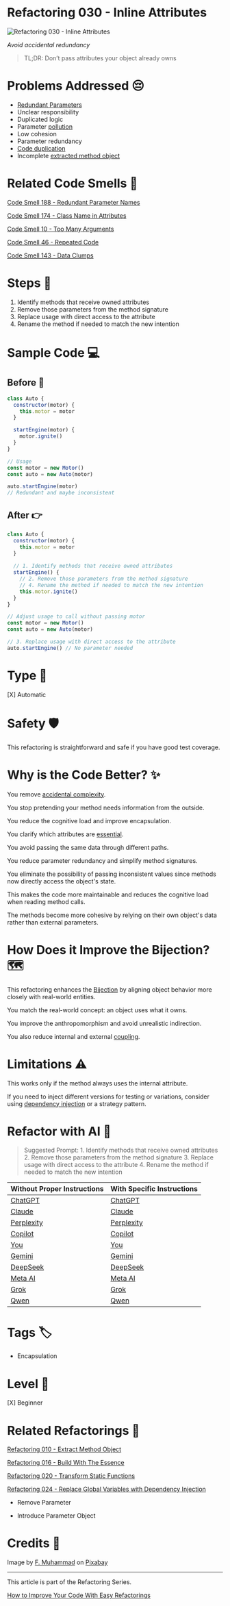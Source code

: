 # Refactoring 030 - Inline Attributes

![Refactoring 030 - Inline Attributes](Refactoring%20030%20-%20Inline%20Attributes.jpg)

*Avoid accidental redundancy*

> TL;DR: Don’t pass attributes your object already owns

# Problems Addressed 😔

- [Redundant Parameters](https://github.com/mcsee/Software-Design-Articles/tree/main/Articles/Code%20Smells/Code%20Smell%20188%20-%20Redundant%20Parameter%20Names/readme.md)
- Unclear responsibility
- Duplicated logic
- Parameter [pollution](https://github.com/mcsee/Software-Design-Articles/tree/main/Articles/Code%20Smells/Code%20Smell%2010%20-%20Too%20Many%20Arguments/readme.md)
- Low cohesion
- Parameter redundancy
- [Code duplication](https://github.com/mcsee/Software-Design-Articles/tree/main/Articles/Code%20Smells/Code%20Smell%2046%20-%20Repeated%20Code/readme.md)
- Incomplete [extracted method object](https://github.com/mcsee/Software-Design-Articles/tree/main/Articles/Refactorings/Refactoring%20010%20-%20Extract%20Method%20Object/readme.md)

# Related Code Smells 💨

[Code Smell 188 - Redundant Parameter Names](https://github.com/mcsee/Software-Design-Articles/tree/main/Articles/Code%20Smells/Code%20Smell%20188%20-%20Redundant%20Parameter%20Names/readme.md)

[Code Smell 174 - Class Name in Attributes](https://github.com/mcsee/Software-Design-Articles/tree/main/Articles/Code%20Smells/Code%20Smell%20174%20-%20Class%20Name%20in%20Attributes/readme.md)

[Code Smell 10 - Too Many Arguments](https://github.com/mcsee/Software-Design-Articles/tree/main/Articles/Code%20Smells/Code%20Smell%2010%20-%20Too%20Many%20Arguments/readme.md)

[Code Smell 46 - Repeated Code](https://github.com/mcsee/Software-Design-Articles/tree/main/Articles/Code%20Smells/Code%20Smell%2046%20-%20Repeated%20Code/readme.md)

[Code Smell 143 - Data Clumps](https://github.com/mcsee/Software-Design-Articles/tree/main/Articles/Code%20Smells/Code%20Smell%20143%20-%20Data%20Clumps/readme.md)

# Steps 👣

1. Identify methods that receive owned attributes
2. Remove those parameters from the method signature
3. Replace usage with direct access to the attribute
4. Rename the method if needed to match the new intention

# Sample Code 💻

## Before  🚨

<!-- [Gist Url](https://gist.github.com/mcsee/809c0549ca6d1fd122e47cceaf37432c) -->

```javascript
class Auto {
  constructor(motor) {
    this.motor = motor
  }

  startEngine(motor) {
    motor.ignite()
  }
}

// Usage
const motor = new Motor()
const auto = new Auto(motor)

auto.startEngine(motor)
// Redundant and maybe inconsistent
```

## After 👉

<!-- [Gist Url](https://gist.github.com/mcsee/a12f2af0e07a80086bf702e7736328fd) -->

```javascript
class Auto {
  constructor(motor) {
    this.motor = motor
  }
    
  // 1. Identify methods that receive owned attributes    
  startEngine() {
    // 2. Remove those parameters from the method signature  
    // 4. Rename the method if needed to match the new intention
    this.motor.ignite()
  }
}

// Adjust usage to call without passing motor
const motor = new Motor()
const auto = new Auto(motor)

// 3. Replace usage with direct access to the attribute  
auto.startEngine() // No parameter needed
```

# Type 📝

[X] Automatic

# Safety 🛡️

This refactoring is straightforward and safe if you have good test coverage.

# Why is the Code Better? ✨

You remove [accidental complexity](https://github.com/mcsee/Software-Design-Articles/tree/main/Articles/Theory/No%20Silver%20Bullet/readme.md).

You stop pretending your method needs information from the outside.

You reduce the cognitive load and improve encapsulation.

You clarify which attributes are [essential](maximilianocontieri.com/refactoring-016-build-with-the-essence).

You avoid passing the same data through different paths.

You reduce parameter redundancy and simplify method signatures.

You eliminate the possibility of passing inconsistent values since methods now directly access the object's state.

This makes the code more maintainable and reduces the cognitive load when reading method calls.

The methods become more cohesive by relying on their own object's data rather than external parameters.

# How Does it Improve the Bijection? 🗺️

This refactoring enhances the [Bijection](https://github.com/mcsee/Software-Design-Articles/tree/main/Articles/Theory/The%20One%20and%20Only%20Software%20Design%20Principle/readme.md) by aligning object behavior more closely with real-world entities.

You match the real-world concept: an object uses what it owns.

You improve the anthropomorphism and avoid unrealistic indirection.

You also reduce internal and external [coupling](https://github.com/mcsee/Software-Design-Articles/tree/main/Articles/Theory/Coupling%20-%20The%20one%20and%20only%20software%20design%20problem/readme.md).

# Limitations ⚠️

This works only if the method always uses the internal attribute.

If you need to inject different versions for testing or variations, consider using [dependency injection](https://github.com/mcsee/Software-Design-Articles/tree/main/Articles/Refactorings/Refactoring%20024%20-%20Replace%20Global%20Variables%20with%20Dependency%20Injection/readme.md) or a strategy pattern.

# Refactor with AI 🤖

> Suggested Prompt: 1. Identify methods that receive owned attributes 2. Remove those parameters from the method signature 3. Replace usage with direct access to the attribute 4. Rename the method if needed to match the new intention 

| Without Proper Instructions    | With Specific Instructions |
| -------- | ------- |
| [ChatGPT](https://chat.openai.com/?q=Correct+and+explain+this+code%3A+%60%60%60javascript%0D%0Aclass+Auto+%7B%0D%0A++constructor%28motor%29+%7B%0D%0A++++this.motor+%3D+motor%0D%0A++%7D%0D%0A%0D%0A++startEngine%28motor%29+%7B%0D%0A++++motor.ignite%28%29%0D%0A++%7D%0D%0A%7D%0D%0A%0D%0A%2F%2F+Usage%0D%0Aconst+motor+%3D+new+Motor%28%29%0D%0Aconst+auto+%3D+new+Auto%28motor%29%0D%0A%0D%0Aauto.startEngine%28motor%29%0D%0A%2F%2F+Redundant+and+maybe+inconsistent%0D%0A%60%60%60) | [ChatGPT](https://chat.openai.com/?q=1.+Identify+methods+that+receive+owned+attributes+2.+Remove+those+parameters+from+the+method+signature+3.+Replace+usage+with+direct+access+to+the+attribute+4.+Rename+the+method+if+needed+to+match+the+new+intention+%3A+%60%60%60javascript%0D%0Aclass+Auto+%7B%0D%0A++constructor%28motor%29+%7B%0D%0A++++this.motor+%3D+motor%0D%0A++%7D%0D%0A%0D%0A++startEngine%28motor%29+%7B%0D%0A++++motor.ignite%28%29%0D%0A++%7D%0D%0A%7D%0D%0A%0D%0A%2F%2F+Usage%0D%0Aconst+motor+%3D+new+Motor%28%29%0D%0Aconst+auto+%3D+new+Auto%28motor%29%0D%0A%0D%0Aauto.startEngine%28motor%29%0D%0A%2F%2F+Redundant+and+maybe+inconsistent%0D%0A%60%60%60) |
| [Claude](https://claude.ai/new?q=Correct+and+explain+this+code%3A+%60%60%60javascript%0D%0Aclass+Auto+%7B%0D%0A++constructor%28motor%29+%7B%0D%0A++++this.motor+%3D+motor%0D%0A++%7D%0D%0A%0D%0A++startEngine%28motor%29+%7B%0D%0A++++motor.ignite%28%29%0D%0A++%7D%0D%0A%7D%0D%0A%0D%0A%2F%2F+Usage%0D%0Aconst+motor+%3D+new+Motor%28%29%0D%0Aconst+auto+%3D+new+Auto%28motor%29%0D%0A%0D%0Aauto.startEngine%28motor%29%0D%0A%2F%2F+Redundant+and+maybe+inconsistent%0D%0A%60%60%60) | [Claude](https://claude.ai/new?q=1.+Identify+methods+that+receive+owned+attributes+2.+Remove+those+parameters+from+the+method+signature+3.+Replace+usage+with+direct+access+to+the+attribute+4.+Rename+the+method+if+needed+to+match+the+new+intention+%3A+%60%60%60javascript%0D%0Aclass+Auto+%7B%0D%0A++constructor%28motor%29+%7B%0D%0A++++this.motor+%3D+motor%0D%0A++%7D%0D%0A%0D%0A++startEngine%28motor%29+%7B%0D%0A++++motor.ignite%28%29%0D%0A++%7D%0D%0A%7D%0D%0A%0D%0A%2F%2F+Usage%0D%0Aconst+motor+%3D+new+Motor%28%29%0D%0Aconst+auto+%3D+new+Auto%28motor%29%0D%0A%0D%0Aauto.startEngine%28motor%29%0D%0A%2F%2F+Redundant+and+maybe+inconsistent%0D%0A%60%60%60) |
| [Perplexity](https://www.perplexity.ai/?q=Correct+and+explain+this+code%3A+%60%60%60javascript%0D%0Aclass+Auto+%7B%0D%0A++constructor%28motor%29+%7B%0D%0A++++this.motor+%3D+motor%0D%0A++%7D%0D%0A%0D%0A++startEngine%28motor%29+%7B%0D%0A++++motor.ignite%28%29%0D%0A++%7D%0D%0A%7D%0D%0A%0D%0A%2F%2F+Usage%0D%0Aconst+motor+%3D+new+Motor%28%29%0D%0Aconst+auto+%3D+new+Auto%28motor%29%0D%0A%0D%0Aauto.startEngine%28motor%29%0D%0A%2F%2F+Redundant+and+maybe+inconsistent%0D%0A%60%60%60) | [Perplexity](https://www.perplexity.ai/?q=1.+Identify+methods+that+receive+owned+attributes+2.+Remove+those+parameters+from+the+method+signature+3.+Replace+usage+with+direct+access+to+the+attribute+4.+Rename+the+method+if+needed+to+match+the+new+intention+%3A+%60%60%60javascript%0D%0Aclass+Auto+%7B%0D%0A++constructor%28motor%29+%7B%0D%0A++++this.motor+%3D+motor%0D%0A++%7D%0D%0A%0D%0A++startEngine%28motor%29+%7B%0D%0A++++motor.ignite%28%29%0D%0A++%7D%0D%0A%7D%0D%0A%0D%0A%2F%2F+Usage%0D%0Aconst+motor+%3D+new+Motor%28%29%0D%0Aconst+auto+%3D+new+Auto%28motor%29%0D%0A%0D%0Aauto.startEngine%28motor%29%0D%0A%2F%2F+Redundant+and+maybe+inconsistent%0D%0A%60%60%60) |
| [Copilot](https://www.bing.com/chat?showconv=1&sendquery=1&q=Correct+and+explain+this+code%3A+%60%60%60javascript%0D%0Aclass+Auto+%7B%0D%0A++constructor%28motor%29+%7B%0D%0A++++this.motor+%3D+motor%0D%0A++%7D%0D%0A%0D%0A++startEngine%28motor%29+%7B%0D%0A++++motor.ignite%28%29%0D%0A++%7D%0D%0A%7D%0D%0A%0D%0A%2F%2F+Usage%0D%0Aconst+motor+%3D+new+Motor%28%29%0D%0Aconst+auto+%3D+new+Auto%28motor%29%0D%0A%0D%0Aauto.startEngine%28motor%29%0D%0A%2F%2F+Redundant+and+maybe+inconsistent%0D%0A%60%60%60) | [Copilot](https://www.bing.com/chat?showconv=1&sendquery=1&q=1.+Identify+methods+that+receive+owned+attributes+2.+Remove+those+parameters+from+the+method+signature+3.+Replace+usage+with+direct+access+to+the+attribute+4.+Rename+the+method+if+needed+to+match+the+new+intention+%3A+%60%60%60javascript%0D%0Aclass+Auto+%7B%0D%0A++constructor%28motor%29+%7B%0D%0A++++this.motor+%3D+motor%0D%0A++%7D%0D%0A%0D%0A++startEngine%28motor%29+%7B%0D%0A++++motor.ignite%28%29%0D%0A++%7D%0D%0A%7D%0D%0A%0D%0A%2F%2F+Usage%0D%0Aconst+motor+%3D+new+Motor%28%29%0D%0Aconst+auto+%3D+new+Auto%28motor%29%0D%0A%0D%0Aauto.startEngine%28motor%29%0D%0A%2F%2F+Redundant+and+maybe+inconsistent%0D%0A%60%60%60) |
| [You](https://you.com/search?q=Correct+and+explain+this+code%3A+%60%60%60javascript%0D%0Aclass+Auto+%7B%0D%0A++constructor%28motor%29+%7B%0D%0A++++this.motor+%3D+motor%0D%0A++%7D%0D%0A%0D%0A++startEngine%28motor%29+%7B%0D%0A++++motor.ignite%28%29%0D%0A++%7D%0D%0A%7D%0D%0A%0D%0A%2F%2F+Usage%0D%0Aconst+motor+%3D+new+Motor%28%29%0D%0Aconst+auto+%3D+new+Auto%28motor%29%0D%0A%0D%0Aauto.startEngine%28motor%29%0D%0A%2F%2F+Redundant+and+maybe+inconsistent%0D%0A%60%60%60) | [You](https://you.com/search?q=1.+Identify+methods+that+receive+owned+attributes+2.+Remove+those+parameters+from+the+method+signature+3.+Replace+usage+with+direct+access+to+the+attribute+4.+Rename+the+method+if+needed+to+match+the+new+intention+%3A+%60%60%60javascript%0D%0Aclass+Auto+%7B%0D%0A++constructor%28motor%29+%7B%0D%0A++++this.motor+%3D+motor%0D%0A++%7D%0D%0A%0D%0A++startEngine%28motor%29+%7B%0D%0A++++motor.ignite%28%29%0D%0A++%7D%0D%0A%7D%0D%0A%0D%0A%2F%2F+Usage%0D%0Aconst+motor+%3D+new+Motor%28%29%0D%0Aconst+auto+%3D+new+Auto%28motor%29%0D%0A%0D%0Aauto.startEngine%28motor%29%0D%0A%2F%2F+Redundant+and+maybe+inconsistent%0D%0A%60%60%60) |
| [Gemini](https://gemini.google.com/) | [Gemini](https://gemini.google.com/) | 
| [DeepSeek](https://chat.deepseek.com/) | [DeepSeek](https://chat.deepseek.com/) | 
| [Meta AI](https://www.meta.ai/chat) | [Meta AI](https://www.meta.ai/) | 
| [Grok](https://grok.com/) | [Grok](https://grok.com/) | 
| [Qwen](https://chat.qwen.ai/) | [Qwen](https://chat.qwen.ai/) | 

# Tags 🏷️

- Encapsulation

# Level 🔋

[X] Beginner

# Related Refactorings 🔄

[Refactoring 010 - Extract Method Object](https://github.com/mcsee/Software-Design-Articles/tree/main/Articles/Refactorings/Refactoring%20010%20-%20Extract%20Method%20Object/readme.md)

[Refactoring 016 - Build With The Essence](https://github.com/mcsee/Software-Design-Articles/tree/main/Articles/Refactorings/Refactoring%20016%20-%20Build%20With%20The%20Essence/readme.md)

[Refactoring 020 - Transform Static Functions](https://github.com/mcsee/Software-Design-Articles/tree/main/Articles/Refactorings/Refactoring%20020%20-%20Transform%20Static%20Functions/readme.md)

[Refactoring 024 - Replace Global Variables with Dependency Injection](https://github.com/mcsee/Software-Design-Articles/tree/main/Articles/Refactorings/Refactoring%20024%20-%20Replace%20Global%20Variables%20with%20Dependency%20Injection/readme.md)

- Remove Parameter

- Introduce Parameter Object

# Credits 🙏

Image by [F. Muhammad](https://pixabay.com/users/artisticoperations-4161274/) on [Pixabay](https://pixabay.com//)

* * * 

This article is part of the Refactoring Series.

[How to Improve Your Code With Easy Refactorings](https://github.com/mcsee/Software-Design-Articles/tree/main/Articles/Refactorings/How%20to%20Improve%20your%20Code%20With%20Easy%20Refactorings/readme.md)